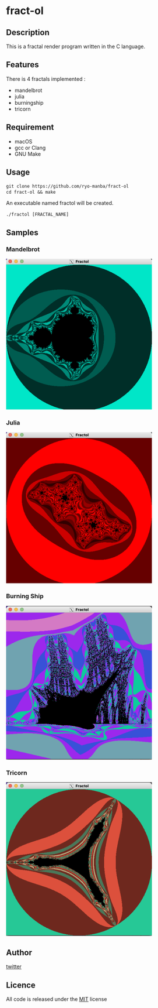 # fract-ol

## Description

This is a fractal render program written in the C language.

## Features

There is 4 fractals implemented :

- mandelbrot
- julia
- burningship
- tricorn

## Requirement

- macOS
- gcc or Clang
- GNU Make

## Usage

```
git clone https://github.com/ryo-manba/fract-ol
cd fract-ol && make
```
An executable named fractol will be created.
```
./fractol [FRACTAL_NAME]
```

## Samples

### Mandelbrot
<img src="docs/mandelbrot.png" width="400">

### Julia
<img src="docs/julia.png" width="400">

### Burning Ship
<img src="docs/burning_ship.png" width="400">

### Tricorn
<img src="docs/tricorn.png" width="400">

## Author

[twitter](https://twitter.com/ryo_manba)

## Licence

All code is released under the [MIT](https://github.com/ryo-manba/fract-ol/blob/main/LICENSE) license
